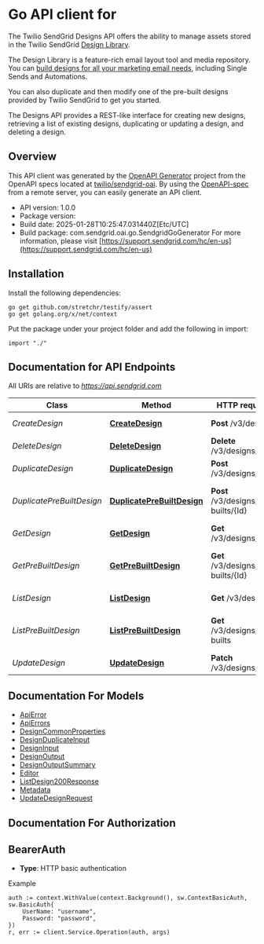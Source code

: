 # Go API client for 

The Twilio SendGrid Designs API offers the ability to manage assets stored in the Twilio SendGrid [Design Library](https://mc.sendgrid.com/design-library/my-designs).

The Design Library is a feature-rich email layout tool and media repository. You can [build designs for all your marketing email needs](https://sendgrid.com/docs/ui/sending-email/working-with-marketing-campaigns-email-designs/), including Single Sends and Automations.

You can also duplicate and then modify one of the pre-built designs provided by Twilio SendGrid to get you started.

The Designs API provides a REST-like interface for creating new designs, retrieving a list of existing designs, duplicating or updating a design, and deleting a design.

## Overview
This API client was generated by the [OpenAPI Generator](https://openapi-generator.tech) project from the OpenAPI specs located at [twilio/sendgrid-oai](https://github.com/twilio/sendgrid-oai/tree/main/spec).  By using the [OpenAPI-spec](https://www.openapis.org/) from a remote server, you can easily generate an API client.

- API version: 1.0.0
- Package version: 
- Build date: 2025-01-28T10:25:47.031440Z[Etc/UTC]
- Build package: com.sendgrid.oai.go.SendgridGoGenerator
For more information, please visit [https://support.sendgrid.com/hc/en-us](https://support.sendgrid.com/hc/en-us)

## Installation

Install the following dependencies:

```shell
go get github.com/stretchr/testify/assert
go get golang.org/x/net/context
```

Put the package under your project folder and add the following in import:

```golang
import "./"
```

## Documentation for API Endpoints

All URIs are relative to *https://api.sendgrid.com*

Class | Method | HTTP request | Description
------------ | ------------- | ------------- | -------------
*CreateDesign* | [**CreateDesign**](docs/CreateDesign.md#createdesign) | **Post** /v3/designs | Create Design
*DeleteDesign* | [**DeleteDesign**](docs/DeleteDesign.md#deletedesign) | **Delete** /v3/designs/{Id} | Delete Design
*DuplicateDesign* | [**DuplicateDesign**](docs/DuplicateDesign.md#duplicatedesign) | **Post** /v3/designs/{Id} | Duplicate Design
*DuplicatePreBuiltDesign* | [**DuplicatePreBuiltDesign**](docs/DuplicatePreBuiltDesign.md#duplicateprebuiltdesign) | **Post** /v3/designs/pre-builts/{Id} | Duplicate SendGrid Pre-built Design
*GetDesign* | [**GetDesign**](docs/GetDesign.md#getdesign) | **Get** /v3/designs/{Id} | Get Design
*GetPreBuiltDesign* | [**GetPreBuiltDesign**](docs/GetPreBuiltDesign.md#getprebuiltdesign) | **Get** /v3/designs/pre-builts/{Id} | Get SendGrid Pre-built Design
*ListDesign* | [**ListDesign**](docs/ListDesign.md#listdesign) | **Get** /v3/designs | List Designs
*ListPreBuiltDesign* | [**ListPreBuiltDesign**](docs/ListPreBuiltDesign.md#listprebuiltdesign) | **Get** /v3/designs/pre-builts | List SendGrid Pre-built Designs
*UpdateDesign* | [**UpdateDesign**](docs/UpdateDesign.md#updatedesign) | **Patch** /v3/designs/{Id} | Update Design


## Documentation For Models

 - [ApiError](ApiError.md)
 - [ApiErrors](ApiErrors.md)
 - [DesignCommonProperties](DesignCommonProperties.md)
 - [DesignDuplicateInput](DesignDuplicateInput.md)
 - [DesignInput](DesignInput.md)
 - [DesignOutput](DesignOutput.md)
 - [DesignOutputSummary](DesignOutputSummary.md)
 - [Editor](Editor.md)
 - [ListDesign200Response](ListDesign200Response.md)
 - [Metadata](Metadata.md)
 - [UpdateDesignRequest](UpdateDesignRequest.md)


## Documentation For Authorization



## BearerAuth

- **Type**: HTTP basic authentication

Example

```golang
auth := context.WithValue(context.Background(), sw.ContextBasicAuth, sw.BasicAuth{
    UserName: "username",
    Password: "password",
})
r, err := client.Service.Operation(auth, args)
```

